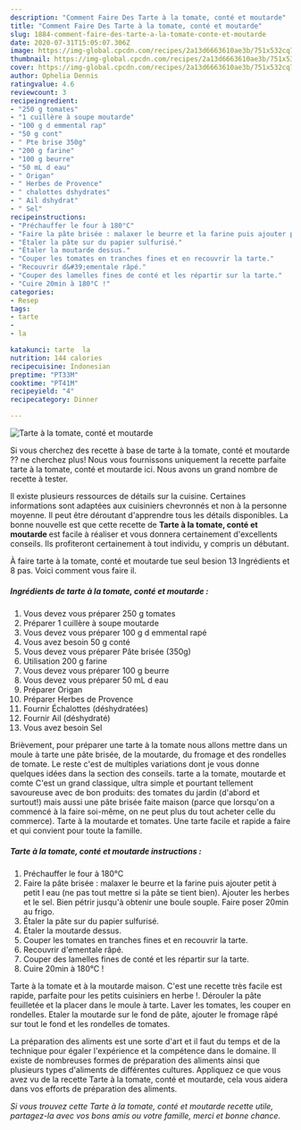 ```yaml
---
description: "Comment Faire Des Tarte à la tomate, conté et moutarde"
title: "Comment Faire Des Tarte à la tomate, conté et moutarde"
slug: 1884-comment-faire-des-tarte-a-la-tomate-conte-et-moutarde
date: 2020-07-31T15:05:07.306Z
image: https://img-global.cpcdn.com/recipes/2a13d6663610ae3b/751x532cq70/tarte-a-la-tomate-conte-et-moutarde-photo-principale-de-la-recette.jpg
thumbnail: https://img-global.cpcdn.com/recipes/2a13d6663610ae3b/751x532cq70/tarte-a-la-tomate-conte-et-moutarde-photo-principale-de-la-recette.jpg
cover: https://img-global.cpcdn.com/recipes/2a13d6663610ae3b/751x532cq70/tarte-a-la-tomate-conte-et-moutarde-photo-principale-de-la-recette.jpg
author: Ophelia Dennis
ratingvalue: 4.6
reviewcount: 3
recipeingredient:
- "250 g tomates"
- "1 cuillère à soupe moutarde"
- "100 g d emmental rap"
- "50 g cont"
- " Pte brise 350g"
- "200 g farine"
- "100 g beurre"
- "50 mL d eau"
- " Origan"
- " Herbes de Provence"
- " chalottes dshydrates"
- " Ail dshydrat"
- " Sel"
recipeinstructions:
- "Préchauffer le four à 180°C"
- "Faire la pâte brisée : malaxer le beurre et la farine puis ajouter petit à petit l eau (ne pas tout mettre si la pâte se tient bien). Ajouter les herbes et le sel. Bien pétrir jusqu&#39;à obtenir une boule souple. Faire poser 20min au frigo."
- "Étaler la pâte sur du papier sulfurisé."
- "Étaler la moutarde dessus."
- "Couper les tomates en tranches fines et en recouvrir la tarte."
- "Recouvrir d&#39;ementale râpé."
- "Couper des lamelles fines de conté et les répartir sur la tarte."
- "Cuire 20min à 180°C !"
categories:
- Resep
tags:
- tarte
- 
- la

katakunci: tarte  la 
nutrition: 144 calories
recipecuisine: Indonesian
preptime: "PT33M"
cooktime: "PT41M"
recipeyield: "4"
recipecategory: Dinner

---
```



![Tarte à la tomate, conté et moutarde](https://img-global.cpcdn.com/recipes/2a13d6663610ae3b/751x532cq70/tarte-a-la-tomate-conte-et-moutarde-photo-principale-de-la-recette.jpg)

Si vous cherchez des recette à base de tarte à la tomate, conté et moutarde ?? ne cherchez plus! Nous vous fournissons uniquement la recette parfaite tarte à la tomate, conté et moutarde ici. Nous avons un grand nombre de recette à tester.

Il existe plusieurs ressources de détails sur la cuisine. Certaines informations sont adaptées aux cuisiniers chevronnés et non à la personne moyenne. Il peut être déroutant d'apprendre tous les détails disponibles. La bonne nouvelle est que cette recette de <strong> Tarte à la tomate, conté et moutarde </strong> est facile à réaliser et vous donnera certainement d'excellents conseils. Ils profiteront certainement à tout individu, y compris un débutant.

<!--inarticleads1-->

À faire tarte à la tomate, conté et moutarde tue seul besion 13 Ingrédients et 8 pas. Voici comment vous faire il.

##### Ingrédients de tarte à la tomate, conté et moutarde :

1. Vous devez vous préparer 250 g tomates
1. Préparer 1 cuillère à soupe moutarde
1. Vous devez vous préparer 100 g d emmental rapé
1. Vous avez besoin 50 g conté
1. Vous devez vous préparer  Pâte brisée (350g)
1. Utilisation 200 g farine
1. Vous devez vous préparer 100 g beurre
1. Vous devez vous préparer 50 mL d eau
1. Préparer  Origan
1. Préparer  Herbes de Provence
1. Fournir  Échalottes (déshydratées)
1. Fournir  Ail (déshydraté)
1. Vous avez besoin  Sel


Brièvement, pour préparer une tarte à la tomate nous allons mettre dans un moule à tarte une pâte brisée, de la moutarde, du fromage et des rondelles de tomate. Le reste c&#39;est de multiples variations dont je vous donne quelques idées dans la section des conseils. tarte a la tomate, moutarde et comte C&#39;est un grand classique, ultra simple et pourtant tellement savoureuse avec de bon produits: des tomates du jardin (d&#39;abord et surtout!) mais aussi une pâte brisée faite maison (parce que lorsqu&#39;on a commencé à la faire soi-même, on ne peut plus du tout acheter celle du commerce). Tarte à la moutarde et tomates. Une tarte facile et rapide a faire et qui convient pour toute la famille. 

<!--inarticleads2-->

##### Tarte à la tomate, conté et moutarde instructions :

1. Préchauffer le four à 180°C
1. Faire la pâte brisée : malaxer le beurre et la farine puis ajouter petit à petit l eau (ne pas tout mettre si la pâte se tient bien). Ajouter les herbes et le sel. Bien pétrir jusqu&#39;à obtenir une boule souple. Faire poser 20min au frigo.
1. Étaler la pâte sur du papier sulfurisé.
1. Étaler la moutarde dessus.
1. Couper les tomates en tranches fines et en recouvrir la tarte.
1. Recouvrir d&#39;ementale râpé.
1. Couper des lamelles fines de conté et les répartir sur la tarte.
1. Cuire 20min à 180°C !


Tarte à la tomate et à la moutarde maison. C&#39;est une recette très facile est rapide, parfaite pour les petits cuisiniers en herbe !. Dérouler la pâte feuilletée et la placer dans le moule à tarte. Laver les tomates, les couper en rondelles. Etaler la moutarde sur le fond de pâte, ajouter le fromage râpé sur tout le fond et les rondelles de tomates. 

<!--inarticleads1-->

<p>
La préparation des aliments est une sorte d'art et il faut du temps et de la technique pour égaler l'expérience et la compétence dans le domaine. Il existe de nombreuses formes de préparation des aliments ainsi que plusieurs types d'aliments de différentes cultures. Appliquez ce que vous avez vu de la recette Tarte à la tomate, conté et moutarde, cela vous aidera dans vos efforts de préparation des aliments.
</p>

<p>
<i>Si vous trouvez cette Tarte à la tomate, conté et moutarde recette utile, partagez-la avec vos bons amis ou votre famille, merci et bonne chance.</i>
</p>
